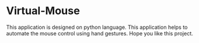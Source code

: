 # Virtual-Mouse
This application is designed on python language. This application helps to automate the mouse control using hand gestures. Hope you like this project.
